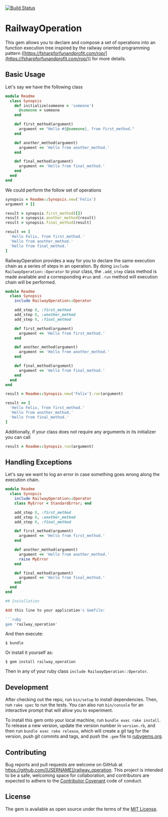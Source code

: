 [![Build Status](https://travis-ci.org/felixflores/railway_operation.svg?branch=master)](https://travis-ci.org/felixflores/railway_operation)

# RailwayOperation

This gem allows you to declare and compose a set of operations into an function execution tree inspired by the railway oriented programming pattern ([https://fsharpforfunandprofit.com/rop/](https://fsharpforfunandprofit.com/rop/)) for more details.

## Basic Usage
Let's say we have the following class

```ruby
module Readme
  class Synopsis
    def initialize(someone = 'someone')
      @someone = someone
    end

    def first_method(argument)
      argument << "Hello #{@someone}, from first_method."
    end

    def another_method(argument)
      argument << 'Hello from another_method.'
    end

    def final_method(argument)
      argument << 'Hello from final_method.'
    end
  end
end
```

We could perform the follow set of operations

```ruby
synopsis = Readme::Synopsis.new('Felix')
argument = []

result = synopsis.first_method([])
result = synopsis.another_method(result)
result = synopsis.final_method(result)

result == [
  'Hello Felix, from first_method.'
  'Hello from another_method.'
  'Hello from final_method.'
]
```

RailwayOperation provides a way for you to declare the same execution chain as a series of steps in an operation. By doing `include RailwayOperation::Operator` to your class, the `.add_step` class method is made available and a corresponding `#run` and `.run` method will execution chain will be performed.

```ruby
module Readme
  class Synopsis
    include RailwayOperation::Operator

    add_step 0, :first_method
    add_step 0, :another_method
    add_step 0, :final_method

    def first_method(argument)
      argument << 'Hello from first_method.'
    end

    def another_method(argument)
      argument << 'Hello from another_method.'
    end

    def final_method(argument)
      argument << 'Hello from final_method.'
    end
  end
end

result = Readme::Synopsis.new('Felix').run(argument)

result == [
  'Hello Felix, from first_method.'
  'Hello from another_method.'
  'Hello from final_method.'
]
```

Additionally, if your class does not require any arguments in its initializer you can call

```ruby
result = Readme::Synopsis.run(argument)
```

## Handling Exceptions
Let's say we want to log an error in case something goes wrong along the execution chain.

```ruby
module Readme
  class Synopsis
    include RailwayOperation::Operator
    class MyError < StandardError; end

    add_step 0, :first_method
    add_step 0, :another_method
    add_step 0, :final_method

    def first_method(argument)
      argument << 'Hello from first_method.'
    end

    def another_method(argument)
      argument << 'Hello from another_method.'
      raise MyError
    end

    def final_method(argument)
      argument << 'Hello from final_method.'
    end
  end
end

## Installation

Add this line to your application's Gemfile:

```ruby
gem 'railway_operation'
```

And then execute:

    $ bundle

Or install it yourself as:

    $ gem install railway_operation
    
Then in any of your ruby class `include RailwayOperation::Operator`.

## Development

After checking out the repo, run `bin/setup` to install dependencies. Then, run `rake spec` to run the tests. You can also run `bin/console` for an interactive prompt that will allow you to experiment.

To install this gem onto your local machine, run `bundle exec rake install`. To release a new version, update the version number in `version.rb`, and then run `bundle exec rake release`, which will create a git tag for the version, push git commits and tags, and push the `.gem` file to [rubygems.org](https://rubygems.org).

## Contributing

Bug reports and pull requests are welcome on GitHub at https://github.com/[USERNAME]/railway_operation. This project is intended to be a safe, welcoming space for collaboration, and contributors are expected to adhere to the [Contributor Covenant](http://contributor-covenant.org) code of conduct.


## License

The gem is available as open source under the terms of the [MIT License](http://opensource.org/licenses/MIT).


